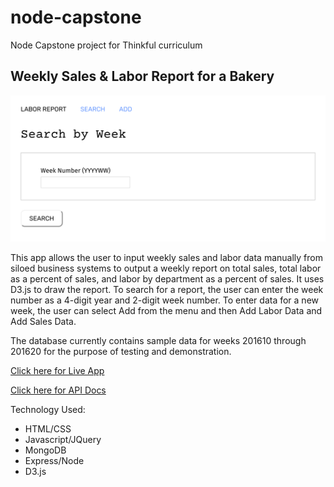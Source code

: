 # node-capstone
Node Capstone project for Thinkful curriculum

## Weekly Sales & Labor Report for a Bakery


![Screenshot of Home Page](public/images/screenshot.png "Home Page")

This app allows the user to input weekly sales and labor data manually from siloed business systems to output a weekly report on total sales, total labor as a percent of sales, and labor by department as a percent of sales. It uses D3.js to draw the report. To search for a report, the user can enter the week number as a 4-digit year and 2-digit week number. To enter data for a new week, the user can select Add from the menu and then Add Labor Data and Add Sales Data.

The database currently contains sample data for weeks 201610 through 201620 for the purpose of testing and demonstration.

<a href="https://fast-citadel-48845.herokuapp.com" target="_blank">Click here for Live App</a>

<a href="https://documenter.getpostman.com/view/4144574/RzZ3LhFN" target="_blank">Click here for API Docs</a>

Technology Used:

 - HTML/CSS
 - Javascript/JQuery
 - MongoDB
 - Express/Node
 - D3.js

